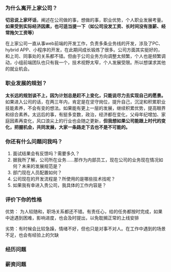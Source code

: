 ### 为什么离开上家公司？

**切忌说上家坏话**，阐述在公司做的事，想做的事，职业优势，个人职业发展考量。
**如果受到实际经济因素，也可适当提一下（如公司没发工资、长时间没有涨薪、经常拖欠工资等）**


在上家公司一直从事web前端的开发工作，负责多条业务线的开发，涉及了PC、hybrid APP、小程序的开发，在此期间成长锻炼了很多。公司方面其实挺好的，和上司、同事处的关系都不错。但由于公司业务方向调整太频繁，个人也是频繁调动，小组前端团队也只有我一个，技术视野太窄，个人发展受限。所以想谋求其他的就业机会。

### 职业发展的规划？

**太长远的规划谈不上，因为计划总是赶不上变化，只能说尽力去实现自己的愿景。**
如果进入公司的话，在两三年内，肯定是在坚守岗位，提升自己，沉淀和积累职业技能素养，不会有变的想法。如果能有更上一层的发展，继续积累优势，提高眼界和综合素养。太远后的事，有挺多变数，政治，经济都在变化，父母年纪增加、家庭因素再变化，风口浪尖上的行业也会随之更新，**但我想如果公司能跟上时代的变化，把握机会，共同发展，大家一条路走下去也不是不可能的。**



### 你还有什么问题问我吗？

1. 面试结果会有反馈吗？需要多久？
2. 据我所了解，公司所在业务......那作为内部员工，现在公司的业务现在情况如何？未来的发展规范是？
3. 部门现在人员配置如何？
4. 公司现在的开发流程是？所使用的是哪些技术找呢？
5. 如果我有幸进入贵公司，我具体的工作内容是？



### 评价下你的性格

优势： 为人较随和，职场关系都还不错。有责任心，给的任务都按时完成，如果中途遇到困难，影响进度，也会及时提出，以免耽搁正常的上线安排

劣势：有时候会比较急躁，情绪不好，但也只是对事不对人。在工作中遇到的场景不足，也会有经验上的欠缺



### 经历问题



### 薪资问题


